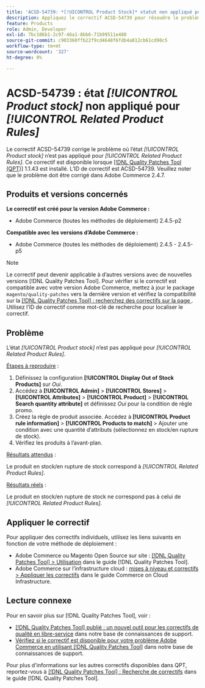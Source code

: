 ```yaml
---
title: 'ACSD-54739: *[!UICONTROL Product Stock]* statut non appliqué pour *[!UICONTROL Related Product Rules]*'
description: Appliquez le correctif ACSD-54739 pour résoudre le problème Adobe Commerce où l’état *[!UICONTROL Product Stock]* n’est pas appliqué pour *[!UICONTROL Related Product Rules]*.
feature: Products
role: Admin, Developer
exl-id: 7bc106b1-2c97-46a1-8bb6-71b99511e480
source-git-commit: c903360ffb22f9cd4648f6fdb4a812cb61cd90c5
workflow-type: tm+mt
source-wordcount: '327'
ht-degree: 0%

---
```


# ACSD-54739 : état *[!UICONTROL Product stock]* non appliqué pour *[!UICONTROL Related Product Rules]*

Le correctif ACSD-54739 corrige le problème où l’état *[!UICONTROL Product stock]* n’est pas appliqué pour *[!UICONTROL Related Product Rules]*. Ce correctif est disponible lorsque [[!DNL Quality Patches Tool (QPT)]](/help/announcements/adobe-commerce-announcements/magento-quality-patches-released-new-tool-to-self-serve-quality-patches.md) 1.1.43 est installé. L’ID de correctif est ACSD-54739. Veuillez noter que le problème doit être corrigé dans Adobe Commerce 2.4.7.

## Produits et versions concernés

**Le correctif est créé pour la version Adobe Commerce :**

* Adobe Commerce (toutes les méthodes de déploiement) 2.4.5-p2

**Compatible avec les versions d’Adobe Commerce :**

* Adobe Commerce (toutes les méthodes de déploiement) 2.4.5 - 2.4.5-p5

>[!NOTE]
>
>Le correctif peut devenir applicable à d’autres versions avec de nouvelles versions [!DNL Quality Patches Tool]. Pour vérifier si le correctif est compatible avec votre version Adobe Commerce, mettez à jour le package `magento/quality-patches` vers la dernière version et vérifiez la compatibilité sur la [[!DNL Quality Patches Tool] : recherchez des correctifs sur la page ](https://experienceleague.adobe.com/tools/commerce-quality-patches/index.html). Utilisez l’ID de correctif comme mot-clé de recherche pour localiser le correctif.

## Problème

L’état *[!UICONTROL Product stock]* n’est pas appliqué pour *[!UICONTROL Related Product Rules]*.

<u>Étapes à reproduire</u> :

1. Définissez la configuration **[!UICONTROL Display Out of Stock Products]** sur *Oui*.
1. Accédez à **[!UICONTROL Admin]** > **[!UICONTROL Stores]** > **[!UICONTROL Attributes]** > **[!UICONTROL Product]** > **[!UICONTROL Search quantity attribute]** et définissez *Oui* pour la condition de règle promo.
1. Créez la règle de produit associée. Accédez à **[!UICONTROL Product rule information]** > **[!UICONTROL Products to match]** > Ajouter une condition avec une quantité d’attributs (sélectionnez en stock/en rupture de stock).
1. Vérifiez les produits à l’avant-plan.

<u>Résultats attendus</u> :

Le produit en stock/en rupture de stock correspond à *[!UICONTROL Related Product Rules]*.

<u>Résultats réels</u> :

Le produit en stock/en rupture de stock ne correspond pas à celui de *[!UICONTROL Related Product Rules]*.

## Appliquer le correctif

Pour appliquer des correctifs individuels, utilisez les liens suivants en fonction de votre méthode de déploiement :

* Adobe Commerce ou Magento Open Source sur site : [[!DNL Quality Patches Tool] > Utilisation](https://experienceleague.adobe.com/docs/commerce-operations/tools/quality-patches-tool/usage.html) dans le guide [!DNL Quality Patches Tool].
* Adobe Commerce sur l’infrastructure cloud : [mises à niveau et correctifs > Appliquer les correctifs](https://experienceleague.adobe.com/docs/commerce-cloud-service/user-guide/develop/upgrade/apply-patches.html) dans le guide Commerce on Cloud Infrastructure.

## Lecture connexe

Pour en savoir plus sur [!DNL Quality Patches Tool], voir :

* [[!DNL Quality Patches Tool] publié : un nouvel outil pour les correctifs de qualité en libre-service](/help/announcements/adobe-commerce-announcements/magento-quality-patches-released-new-tool-to-self-serve-quality-patches.md) dans notre base de connaissances de support.
* [Vérifiez si le correctif est disponible pour votre problème Adobe Commerce en utilisant  [!DNL Quality Patches Tool]](/help/support-tools/patches-available-in-qpt-tool/check-patch-for-magento-issue-with-magento-quality-patches.md) dans notre base de connaissances de support.

Pour plus d&#39;informations sur les autres correctifs disponibles dans QPT, reportez-vous à [[!DNL Quality Patches Tool] : Recherche de correctifs](https://experienceleague.adobe.com/tools/commerce-quality-patches/index.html) dans le guide [!DNL Quality Patches Tool].

